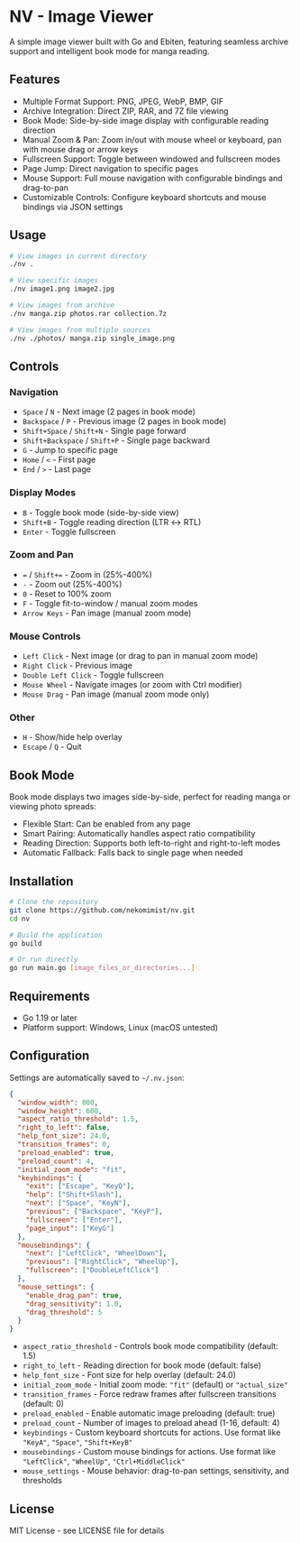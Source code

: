 # NV - Image Viewer

A simple image viewer built with Go and Ebiten, featuring seamless archive support and intelligent book mode for manga reading.

## Features

- Multiple Format Support: PNG, JPEG, WebP, BMP, GIF
- Archive Integration: Direct ZIP, RAR, and 7Z file viewing
- Book Mode: Side-by-side image display with configurable reading direction
- Manual Zoom & Pan: Zoom in/out with mouse wheel or keyboard, pan with mouse drag or arrow keys
- Fullscreen Support: Toggle between windowed and fullscreen modes
- Page Jump: Direct navigation to specific pages
- Mouse Support: Full mouse navigation with configurable bindings and drag-to-pan
- Customizable Controls: Configure keyboard shortcuts and mouse bindings via JSON settings

## Usage

```bash
# View images in current directory
./nv .

# View specific images
./nv image1.png image2.jpg

# View images from archive
./nv manga.zip photos.rar collection.7z

# View images from multiple sources
./nv ./photos/ manga.zip single_image.png
```

## Controls

### Navigation
- `Space` / `N` - Next image (2 pages in book mode)
- `Backspace` / `P` - Previous image (2 pages in book mode)
- `Shift+Space` / `Shift+N` - Single page forward
- `Shift+Backspace` / `Shift+P` - Single page backward
- `G` - Jump to specific page
- `Home` / `<` - First page
- `End` / `>` - Last page

### Display Modes
- `B` - Toggle book mode (side-by-side view)
- `Shift+B` - Toggle reading direction (LTR ↔ RTL)
- `Enter` - Toggle fullscreen

### Zoom and Pan
- `=` / `Shift+=` - Zoom in (25%-400%)
- `-` - Zoom out (25%-400%)
- `0` - Reset to 100% zoom
- `F` - Toggle fit-to-window / manual zoom modes
- `Arrow Keys` - Pan image (manual zoom mode)

### Mouse Controls
- `Left Click` - Next image (or drag to pan in manual zoom mode)
- `Right Click` - Previous image
- `Double Left Click` - Toggle fullscreen
- `Mouse Wheel` - Navigate images (or zoom with Ctrl modifier)
- `Mouse Drag` - Pan image (manual zoom mode only)

### Other
- `H` - Show/hide help overlay
- `Escape` / `Q` - Quit

## Book Mode

Book mode displays two images side-by-side, perfect for reading manga or viewing photo spreads:

- Flexible Start: Can be enabled from any page
- Smart Pairing: Automatically handles aspect ratio compatibility
- Reading Direction: Supports both left-to-right and right-to-left modes
- Automatic Fallback: Falls back to single page when needed

## Installation

```bash
# Clone the repository
git clone https://github.com/nekomimist/nv.git
cd nv

# Build the application
go build

# Or run directly
go run main.go [image_files_or_directories...]
```

## Requirements

- Go 1.19 or later
- Platform support: Windows, Linux (macOS untested)

## Configuration

Settings are automatically saved to `~/.nv.json`:

```json
{
  "window_width": 800,
  "window_height": 600,
  "aspect_ratio_threshold": 1.5,
  "right_to_left": false,
  "help_font_size": 24.0,
  "transition_frames": 0,
  "preload_enabled": true,
  "preload_count": 4,
  "initial_zoom_mode": "fit",
  "keybindings": {
    "exit": ["Escape", "KeyQ"],
    "help": ["Shift+Slash"],
    "next": ["Space", "KeyN"],
    "previous": ["Backspace", "KeyP"],
    "fullscreen": ["Enter"],
    "page_input": ["KeyG"]
  },
  "mousebindings": {
    "next": ["LeftClick", "WheelDown"],
    "previous": ["RightClick", "WheelUp"],
    "fullscreen": ["DoubleLeftClick"]
  },
  "mouse_settings": {
    "enable_drag_pan": true,
    "drag_sensitivity": 1.0,
    "drag_threshold": 5
  }
}
```

- `aspect_ratio_threshold` - Controls book mode compatibility (default: 1.5)
- `right_to_left` - Reading direction for book mode (default: false)
- `help_font_size` - Font size for help overlay (default: 24.0)
- `initial_zoom_mode` - Initial zoom mode: `"fit"` (default) or `"actual_size"`
- `transition_frames` - Force redraw frames after fullscreen transitions (default: 0)
- `preload_enabled` - Enable automatic image preloading (default: true)
- `preload_count` - Number of images to preload ahead (1-16, default: 4)
- `keybindings` - Custom keyboard shortcuts for actions. Use format like `"KeyA"`, `"Space"`, `"Shift+KeyB"`
- `mousebindings` - Custom mouse bindings for actions. Use format like `"LeftClick"`, `"WheelUp"`, `"Ctrl+MiddleClick"`
- `mouse_settings` - Mouse behavior: drag-to-pan settings, sensitivity, and thresholds

## License

MIT License - see LICENSE file for details
